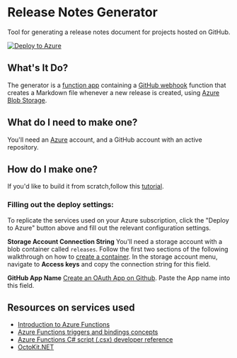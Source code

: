 # Release Notes Generator
Tool for generating a release notes document for projects hosted on GitHub.

[![Deploy to Azure](https://azuredeploy.net/deploybutton.png)](https://azuredeploy.net/?repository=https://github.com/paladique/ReleaseNotesGenerator)

## What's It Do?
The generator is a [function app](https://docs.microsoft.com/en-us/azure/azure-functions/functions-overview?WT.mc_id=demo-functions-jasmineg) containing a [GitHub webhook](https://docs.microsoft.com/en-us/azure/azure-functions/functions-create-github-webhook-triggered-function?WT.mc_id=demo-functions-jasmineg) function that creates a Markdown file whenever a new release is created, using [Azure Blob Storage](https://azure.microsoft.com/en-us/services/storage/blobs?WT.mc_id=demo-functions-jasmineg).

## What do I need to make one?
You'll need an [Azure](https://azure.microsoft.com/en-us/free?WT.mc_id=demo-functions-jasmineg) account, and a GitHub account with an active repository.

## How do I make one?
If you'd like to build it from scratch,follow this [tutorial](Tutorial.md).

### Filling out the deploy settings:
To replicate the services used on your Azure subscription, click the "Deploy to Azure" button above and fill out the relevant configuration settings.

**Storage Account Connection String** You'll need a storage account with a blob container called `releases`. Follow the first two sections of the following walkthrough on how to [create a container](https://docs.microsoft.com/en-us/azure/storage/blobs/storage-quickstart-blobs-portal?WT.mc_id=demo-functions-jasmineg). In the storage account menu, navigate to **Access keys** and copy the connection string for this field.

**GitHub App Name** [Create an OAuth App on Github](https://developer.github.com/apps/building-oauth-apps/creating-an-oauth-app/). Paste the App name into this field.

## Resources on services used
* [Introduction to Azure Functions](https://docs.microsoft.com/en-us/azure/azure-functions/functions-overview?WT.mc_id=demo-functions-jasmineg)
* [Azure Functions triggers and bindings concepts](https://docs.microsoft.com/en-us/azure/azure-functions/functions-triggers-bindings?WT.mc_id=demo-functions-jasmineg)
* [Azure Functions C# script (.csx) developer reference](https://docs.microsoft.com/en-us/azure/azure-functions/functions-reference-csharp?WT.mc_id=demo-functions-jasmineg)
* [OctoKit.NET](https://octokit.github.io/)